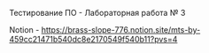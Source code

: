 Тестирование ПО - Лабораторная работа № 3

Notion - https://brass-slope-776.notion.site/mts-by-459cc21471b540dc8e2170549f540b11?pvs=4

